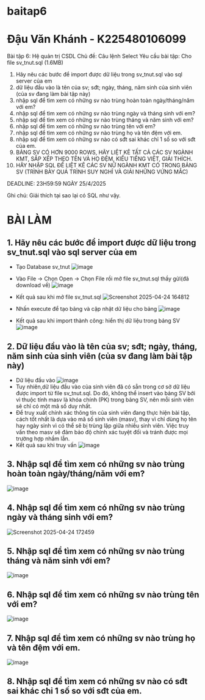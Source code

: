 # baitap6
# Đậu Văn Khánh - K225480106099
Bài tập 6: Hệ quản trị CSDL
Chủ đề: Câu lệnh Select
Yêu cầu bài tập: 
Cho file sv_tnut.sql (1.6MB)
1. Hãy nêu các bước để import được dữ liệu trong sv_tnut.sql vào sql server của em
2. dữ liệu đầu vào là tên của sv; sđt; ngày, tháng, năm sinh của sinh viên (của sv đang làm bài tập này)
3. nhập sql để tìm xem có những sv nào trùng hoàn toàn ngày/tháng/năm với em?
4. nhập sql để tìm xem có những sv nào trùng ngày và tháng sinh với em?
5. nhập sql để tìm xem có những sv nào trùng tháng và năm sinh với em?
6. nhập sql để tìm xem có những sv nào trùng tên với em?
7. nhập sql để tìm xem có những sv nào trùng họ và tên đệm với em.
8. nhập sql để tìm xem có những sv nào có sđt sai khác chỉ 1 số so với sđt của em.
9. BẢNG SV CÓ HƠN 9000 ROWS, HÃY LIỆT KÊ TẤT CẢ CÁC SV NGÀNH KMT, SẮP XẾP THEO TÊN VÀ HỌ ĐỆM, KIỂU TIẾNG  VIỆT, GIẢI THÍCH.
10. HÃY NHẬP SQL ĐỂ LIỆT KÊ CÁC SV NỮ NGÀNH KMT CÓ TRONG BẢNG SV (TRÌNH BÀY QUÁ TRÌNH SUY NGHĨ VÀ GIẢI NHỮNG VỨNG MẮC)

DEADLINE: 23H59:59 NGÀY 25/4/2025

Ghi chú: Giải thích tại sao lại có SQL như vậy.

# BÀI LÀM
## 1. Hãy nêu các bước để import được dữ liệu trong sv_tnut.sql vào sql server của em
+ Tạo Database sv_tnut
![image](https://github.com/user-attachments/assets/0ee0876d-8b3a-4648-9b67-8fffa359273d)

+ Vào File -> Chọn Open -> Chọn File rồi mở file sv_tnut.sql thầy gửi(đã download về)
![image](https://github.com/user-attachments/assets/c90240ae-8689-4388-aa6b-3a408b83ebf9)

+ Kết quả sau khi mở file sv_tnut.sql
![Screenshot 2025-04-24 164812](https://github.com/user-attachments/assets/5d769048-0e0c-4cc6-a38b-a714dd830623)

+ Nhấn execute để tạo bảng và cập nhật dữ liệu cho bảng
![image](https://github.com/user-attachments/assets/ace46210-ed54-4455-abc6-b711a7ffd24b)

+ Kết quả sau khi import thành công: hiển thị dữ liệu trong bảng SV
![image](https://github.com/user-attachments/assets/448a9769-e27c-49e9-9c82-938640c55206)

## 2. Dữ liệu đầu vào là tên của sv; sđt; ngày, tháng, năm sinh của sinh viên (của sv đang làm bài tập này)
+ Dữ liệu đầu vào
![image](https://github.com/user-attachments/assets/2f4d7cea-928d-4485-b0b9-17995451c694)
+ Tuy nhiên,dữ liệu đầu vào của sinh viên đã có sẵn trong cơ sở dữ liệu được import từ file sv_tnut.sql. Do đó, không thể insert vào bảng SV bởi vì thuộc tính masv là khóa chính (PK) trong bảng SV, nên mỗi sinh viên sẽ chỉ có một mã số duy nhất.
+ Để truy xuất chính xác thông tin của sinh viên đang thực hiện bài tập, cách tốt nhất là dựa vào mã số sinh viên (masv), thay vì chỉ dùng họ tên hay ngày sinh vì có thể sẽ bị trùng lặp giữa nhiều sinh viên. Việc truy vấn theo masv sẽ đảm bảo độ chính xác tuyệt đối và tránh được mọi trường hợp nhầm lẫn.
+ Kết quả sau khi truy vấn
![image](https://github.com/user-attachments/assets/1fe20c87-194e-43ea-aa22-f85ffa03bec7)

## 3. Nhập sql để tìm xem có những sv nào trùng hoàn toàn ngày/tháng/năm với em?
![image](https://github.com/user-attachments/assets/2c95ac46-ecf6-4525-9570-2ac15cff6e50)

## 4. Nhập sql để tìm xem có những sv nào trùng ngày và tháng sinh với em?
![Screenshot 2025-04-24 172459](https://github.com/user-attachments/assets/22258090-3271-428b-8d8c-4b6dc650f124)

## 5. Nhập sql để tìm xem có những sv nào trùng tháng và năm sinh với em?
![image](https://github.com/user-attachments/assets/aa53826c-c505-44d0-9935-b98f1bf6607f)

## 6. Nhập sql để tìm xem có những sv nào trùng tên với em?
![image](https://github.com/user-attachments/assets/0aaa9ced-03db-4f01-b84e-01f761eb5210)

## 7. Nhập sql để tìm xem có những sv nào trùng họ và tên đệm với em.
![image](https://github.com/user-attachments/assets/a3c0e015-7b2d-4b6f-b3c9-1e6daf84c66b)

## 8. Nhập sql để tìm xem có những sv nào có sđt sai khác chỉ 1 số so với sđt của em.
